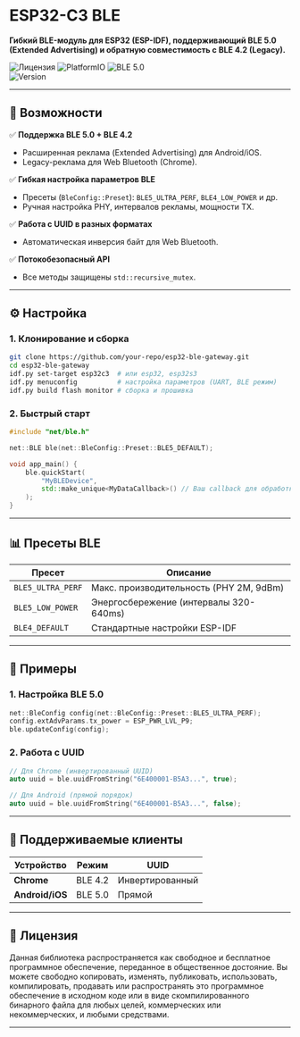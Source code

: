 # ESP32-C3 BLE
**Гибкий BLE-модуль для ESP32 (ESP-IDF), поддерживающий BLE 5.0 (Extended Advertising) и обратную совместимость с BLE 4.2 (Legacy).**

![Лицензия](https://img.shields.io/badge/license-Unlicense-blue.svg)
![PlatformIO](https://img.shields.io/badge/platform-ESP32--C3-green.svg)
![BLE 5.0](https://img.shields.io/badge/BLE-5.0%2F4.2-brightgreen.svg)  
![Version](https://img.shields.io/badge/version-1.1.0-orange)

---

## **📌 Возможности**
✅ **Поддержка BLE 5.0 + BLE 4.2**
- Расширенная реклама (Extended Advertising) для Android/iOS.
- Legacy-реклама для Web Bluetooth (Chrome).

✅ **Гибкая настройка параметров BLE**
- Пресеты (`BleConfig::Preset`): `BLE5_ULTRA_PERF`, `BLE4_LOW_POWER` и др.
- Ручная настройка PHY, интервалов рекламы, мощности TX.

✅ **Работа с UUID в разных форматах**
- Автоматическая инверсия байт для Web Bluetooth.

✅ **Потокобезопасный API**
- Все методы защищены `std::recursive_mutex`.

---

## **⚙️ Настройка**
### **1. Клонирование и сборка**
```bash
git clone https://github.com/your-repo/esp32-ble-gateway.git
cd esp32-ble-gateway
idf.py set-target esp32c3  # или esp32, esp32s3
idf.py menuconfig          # настройка параметров (UART, BLE режим)
idf.py build flash monitor # сборка и прошивка
```

### **2. Быстрый старт**
```cpp
#include "net/ble.h"

net::BLE ble(net::BleConfig::Preset::BLE5_DEFAULT);

void app_main() {
    ble.quickStart(
        "MyBLEDevice",
        std::make_unique<MyDataCallback>() // Ваш callback для обработки данных
    );
}
```

---

## **📊 Пресеты BLE**
| Пресет                  | Описание                                  |
|-------------------------|------------------------------------------|
| `BLE5_ULTRA_PERF`       | Макс. производительность (PHY 2M, 9dBm)  |
| `BLE5_LOW_POWER`        | Энергосбережение (интервалы 320-640ms)   |
| `BLE4_DEFAULT`          | Стандартные настройки ESP-IDF            |

---

## **🔧 Примеры**
### **1. Настройка BLE 5.0**
```cpp
net::BleConfig config(net::BleConfig::Preset::BLE5_ULTRA_PERF);
config.extAdvParams.tx_power = ESP_PWR_LVL_P9;
ble.updateConfig(config);
```

### **2. Работа с UUID**
```cpp
// Для Chrome (инвертированный UUID)
auto uuid = ble.uuidFromString("6E400001-B5A3...", true);

// Для Android (прямой порядок)
auto uuid = ble.uuidFromString("6E400001-B5A3...", false);
```

---

## **📡 Поддерживаемые клиенты**
| Устройство       | Режим          | UUID          |  
|------------------|---------------|---------------|  
| **Chrome**       | BLE 4.2       | Инвертированный |  
| **Android/iOS**  | BLE 5.0       | Прямой        |  

---

## **📜 Лицензия**
Данная библиотека распространяется как свободное и бесплатное программное обеспечение, переданное в общественное достояние.
Вы можете свободно копировать, изменять, публиковать, использовать, компилировать, продавать или распространять это программное обеспечение в исходном коде или в виде скомпилированного бинарного файла для любых целей, коммерческих или некоммерческих, и любыми средствами.

---
